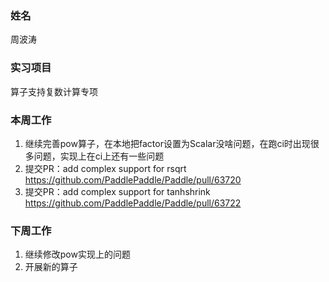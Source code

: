 ### 姓名

周波涛

### 实习项目

算子支持复数计算专项

### 本周工作

1. 继续完善pow算子，在本地把factor设置为Scalar没啥问题，在跑ci时出现很多问题，实现上在ci上还有一些问题
2. 提交PR：add complex support for rsqrt 
    https://github.com/PaddlePaddle/Paddle/pull/63720
3. 提交PR：add complex support for tanhshrink 
    https://github.com/PaddlePaddle/Paddle/pull/63722

### 下周工作

1. 继续修改pow实现上的问题
2. 开展新的算子

